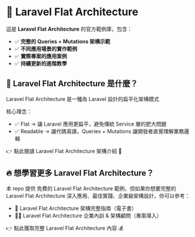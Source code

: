 # 🚀 Laravel Flat Architecture

這是 **Laravel Flat Architecture** 的官方範例庫，包含：
- ✅ **完整的 Queries + Mutations 架構示範**
- ✅ **不同應用場景的實作範例**
- ✅ **實際專案的應用案例**
- ✅ **持續更新的進階教學**

## 📖 Laravel Flat Architecture 是什麼？

Laravel Flat Architecture 是一種為 Laravel 設計的扁平化架構模式

核心理念：
- ✅ Flat → 讓 Laravel 應用更扁平，避免傳統 Service 層的肥大問題
- ✅ Readable → 讓代碼易讀，Queries + Mutations 讓開發者直覺理解業務邏輯

👉 點此閱讀 Laravel Flat Architecture 架構介紹 🚀

## 🔥 想學習更多 Laravel Flat Architecture？

本 repo 提供 免費的 Laravel Flat Architecture 範例，但如果你想要完整的 Laravel Flat Architecture 深入應用、最佳實踐、企業級架構設計，你可以參考：

- 📘 Laravel Flat Architecture 架構完整指南（電子書）
- 🧑‍💻 Laravel Flat Architecture 企業內訓 & 架構顧問（專案導入）

👉 點此獲取完整 Laravel Flat Architecture 內容 💰
